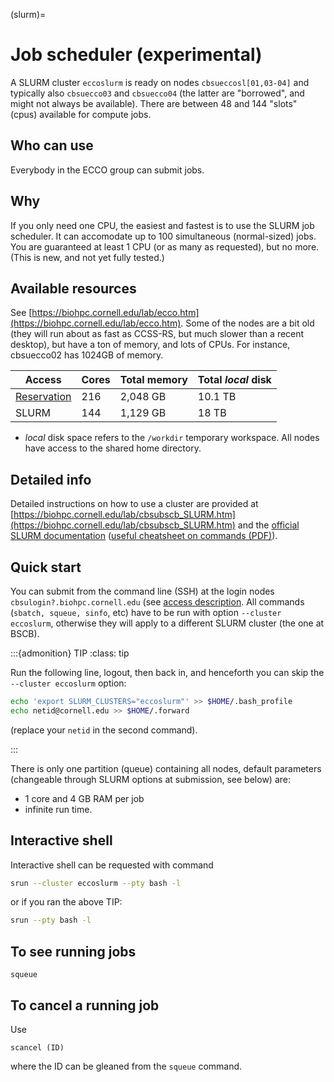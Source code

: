 
(slurm)=
# Job scheduler (experimental)

A SLURM cluster `eccoslurm` is ready on nodes `cbsueccosl[01,03-04]` and typically also `cbsuecco03` and `cbsuecco04` (the latter are "borrowed", and might not always be available). There are between 48 and 144 "slots" (cpus) available for compute jobs.

## Who can use

Everybody in the ECCO group can submit jobs.

## Why


If you only need one CPU, the easiest and fastest is to use the SLURM job scheduler. It can accomodate up to 100 simultaneous (normal-sized) jobs. You are guaranteed at least 1 CPU (or as many as requested), but no more. (This is new, and not yet fully tested.)

## Available resources

See [https://biohpc.cornell.edu/lab/ecco.htm](https://biohpc.cornell.edu/lab/ecco.htm). 
Some of the nodes are a bit old (they will run about as fast as CCSS-RS, but much slower than a recent desktop), but have a ton of memory, and lots of CPUs. For instance, cbsuecco02 has 1024GB of memory. 

| Access | Cores | Total memory | Total *local* disk | 
|--------|-------|--------------|--------------------|
| [Reservation](https://biohpc.cornell.edu/lab/labres.aspx) | 216 | 2,048 GB | 10.1 TB |
| SLURM | 144 | 1,129 GB | 18 TB |

- *local* disk space refers to the `/workdir` temporary workspace. All nodes have access to the shared home directory.

## Detailed info

Detailed instructions on how to use a cluster are provided at [https://biohpc.cornell.edu/lab/cbsubscb_SLURM.htm](https://biohpc.cornell.edu/lab/cbsubscb_SLURM.htm) and the [official SLURM documentation](https://slurm.schedmd.com/documentation.html) ([useful cheatsheet on commands (PDF)](https://slurm.schedmd.com/pdfs/summary.pdf)).

## Quick start

You can submit from the command line (SSH) at the login nodes `cbsulogin?.biohpc.cornell.edu` (see [access description](https://biohpc.cornell.edu/lab/userguide.aspx?a=access#A3). All commands (`sbatch, squeue, sinfo`, etc) have to be run with option `--cluster eccoslurm`, otherwise they will apply to a different SLURM cluster (the one at BSCB).

:::{admonition} TIP
:class: tip

Run the following line, logout, then back in, and henceforth you can skip the `--cluster eccoslurm` option:
 
```bash
echo 'export SLURM_CLUSTERS="eccoslurm"' >> $HOME/.bash_profile
echo netid@cornell.edu >> $HOME/.forward
``` 

(replace your `netid` in the second command).

:::

There is only one partition (queue) containing all nodes, default parameters (changeable through SLURM options at submission, see below) are:

- 1 core and 4 GB RAM per job 
- infinite run time. 

## Interactive shell

Interactive shell can be requested  with command 

```bash
srun --cluster eccoslurm --pty bash -l
```

or if you ran the above TIP:

```bash
srun --pty bash -l
```


## To see running jobs

```
squeue
```

## To cancel a running job

Use

```
scancel (ID)
```

where the ID can be gleaned from the `squeue` command.
